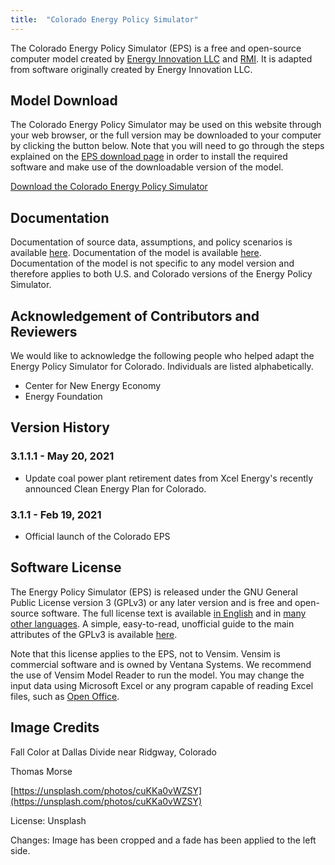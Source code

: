 ```yaml
---
title:  "Colorado Energy Policy Simulator"
---
```


The Colorado Energy Policy Simulator (EPS) is a free and open-source computer model created by [Energy Innovation LLC](https://energyinnovation.org/) and [RMI](https://rmi.org/).  It is adapted from software originally created by Energy Innovation LLC.

## Model Download

The Colorado Energy Policy Simulator may be used on this website through your web browser, or the full version may be downloaded to your computer by clicking the button below.  Note that you will need to go through the steps explained on the [EPS download page](https://docs.energypolicy.solutions/download) in order to install the required software and make use of the downloadable version of the model.

<p><a href="https://github.com/Energy-Innovation/eps-colorado/archive/refs/tags/3.1.1.1.zip" class="btn">Download the Colorado Energy Policy Simulator</a></p>

## Documentation

Documentation of source data, assumptions, and policy scenarios is available [here](https://github.com/Energy-Innovation/eps-colorado/blob/main/Colorado%20EPS%20Scenario%20Assumptions.pdf). Documentation of the model is available [here](https://docs.energypolicy.solutions/).  Documentation of the model is not specific to any model version and therefore applies to both U.S. and Colorado versions of the Energy Policy Simulator.

## Acknowledgement of Contributors and Reviewers
We would like to acknowledge the following people who helped adapt the Energy Policy Simulator for Colorado.  Individuals are listed alphabetically.

* Center for New Energy Economy
* Energy Foundation

## Version History

### **3.1.1.1 - May 20, 2021**

* Update coal power plant retirement dates from Xcel Energy's recently announced Clean Energy Plan for Colorado. 

### **3.1.1 - Feb 19, 2021**

* Official launch of the Colorado EPS

## Software License

The Energy Policy Simulator (EPS) is released under the GNU General Public License version 3 (GPLv3) or any later version and is free and open-source software.  The full license text is available [in English](http://www.gnu.org/licenses/gpl-3.0.en.html) and in [many other languages](http://www.gnu.org/licenses/translations.html).  A simple, easy-to-read, unofficial guide to the main attributes of the GPLv3 is available <a href="https://tldrlegal.com/license/gnu-general-public-license-v3-(gpl-3)">here</a>.

Note that this license applies to the EPS, not to Vensim.  Vensim is commercial software and is owned by Ventana Systems.  We recommend the use of Vensim Model Reader to run the model.  You may change the input data using Microsoft Excel or any program capable of reading Excel files, such as [Open Office](https://www.openoffice.org/).

## Image Credits

Fall Color at Dallas Divide near Ridgway, Colorado

Thomas Morse

[https://unsplash.com/photos/cuKKa0vWZSY](https://unsplash.com/photos/cuKKa0vWZSY)

License: Unsplash

Changes: Image has been cropped and a fade has been applied to the left side.
